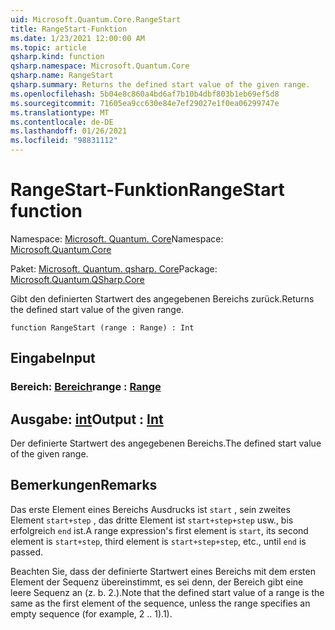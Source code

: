 ```yaml
---
uid: Microsoft.Quantum.Core.RangeStart
title: RangeStart-Funktion
ms.date: 1/23/2021 12:00:00 AM
ms.topic: article
qsharp.kind: function
qsharp.namespace: Microsoft.Quantum.Core
qsharp.name: RangeStart
qsharp.summary: Returns the defined start value of the given range.
ms.openlocfilehash: 5b04e8c860a4bd6af7b10b4dbf803b1eb69ef5d8
ms.sourcegitcommit: 71605ea9cc630e84e7ef29027e1f0ea06299747e
ms.translationtype: MT
ms.contentlocale: de-DE
ms.lasthandoff: 01/26/2021
ms.locfileid: "98831112"
---
```

# <a name="rangestart-function"></a><span data-ttu-id="6335c-102">RangeStart-Funktion</span><span class="sxs-lookup"><span data-stu-id="6335c-102">RangeStart function</span></span>

<span data-ttu-id="6335c-103">Namespace: [Microsoft. Quantum. Core](xref:Microsoft.Quantum.Core)</span><span class="sxs-lookup"><span data-stu-id="6335c-103">Namespace: [Microsoft.Quantum.Core](xref:Microsoft.Quantum.Core)</span></span>

<span data-ttu-id="6335c-104">Paket: [Microsoft. Quantum. qsharp. Core](https://nuget.org/packages/Microsoft.Quantum.QSharp.Core)</span><span class="sxs-lookup"><span data-stu-id="6335c-104">Package: [Microsoft.Quantum.QSharp.Core](https://nuget.org/packages/Microsoft.Quantum.QSharp.Core)</span></span>


<span data-ttu-id="6335c-105">Gibt den definierten Startwert des angegebenen Bereichs zurück.</span><span class="sxs-lookup"><span data-stu-id="6335c-105">Returns the defined start value of the given range.</span></span>

```qsharp
function RangeStart (range : Range) : Int
```


## <a name="input"></a><span data-ttu-id="6335c-106">Eingabe</span><span class="sxs-lookup"><span data-stu-id="6335c-106">Input</span></span>

### <a name="range--range"></a><span data-ttu-id="6335c-107">Bereich: [Bereich](xref:microsoft.quantum.lang-ref.range)</span><span class="sxs-lookup"><span data-stu-id="6335c-107">range : [Range](xref:microsoft.quantum.lang-ref.range)</span></span>





## <a name="output--int"></a><span data-ttu-id="6335c-108">Ausgabe: [int](xref:microsoft.quantum.lang-ref.int)</span><span class="sxs-lookup"><span data-stu-id="6335c-108">Output : [Int](xref:microsoft.quantum.lang-ref.int)</span></span>

<span data-ttu-id="6335c-109">Der definierte Startwert des angegebenen Bereichs.</span><span class="sxs-lookup"><span data-stu-id="6335c-109">The defined start value of the given range.</span></span>

## <a name="remarks"></a><span data-ttu-id="6335c-110">Bemerkungen</span><span class="sxs-lookup"><span data-stu-id="6335c-110">Remarks</span></span>

<span data-ttu-id="6335c-111">Das erste Element eines Bereichs Ausdrucks ist `start` , sein zweites Element `start+step` , das dritte Element ist `start+step+step` usw., bis erfolgreich `end` ist.</span><span class="sxs-lookup"><span data-stu-id="6335c-111">A range expression's first element is `start`, its second element is `start+step`, third element is `start+step+step`, etc., until `end` is passed.</span></span>

<span data-ttu-id="6335c-112">Beachten Sie, dass der definierte Startwert eines Bereichs mit dem ersten Element der Sequenz übereinstimmt, es sei denn, der Bereich gibt eine leere Sequenz an (z. b. 2.).</span><span class="sxs-lookup"><span data-stu-id="6335c-112">Note that the defined start value of a range is the same as the first element of the sequence, unless the range specifies an empty sequence (for example, 2 ..</span></span> <span data-ttu-id="6335c-113">1).</span><span class="sxs-lookup"><span data-stu-id="6335c-113">1).</span></span>